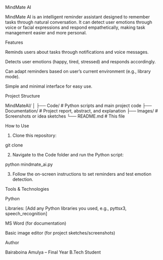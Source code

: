 MindMate AI

MindMate AI is an intelligent reminder assistant designed to remember tasks through natural conversation. It can detect user emotions through voice or facial expressions and respond empathetically, making task management easier and more personal.

Features

Reminds users about tasks through notifications and voice messages.

Detects user emotions (happy, tired, stressed) and responds accordingly.

Can adapt reminders based on user’s current environment (e.g., library mode).

Simple and minimal interface for easy use.


Project Structure

MindMateAI/
│
├── Code/               # Python scripts and main project code
├── Documentation/      # Project report, abstract, and explanation
├── Images/             # Screenshots or idea sketches
└── README.md           # This file

How to Use

1. Clone this repository:

git clone <repository-link>


2. Navigate to the Code folder and run the Python script:

python mindmate_ai.py


3. Follow the on-screen instructions to set reminders and test emotion detection.



Tools & Technologies

Python

Libraries: [Add any Python libraries you used, e.g., pyttsx3, speech_recognition]

MS Word (for documentation)

Basic image editor (for project sketches/screenshots)


Author

Bairaboina Amulya – Final Year B.Tech Student
